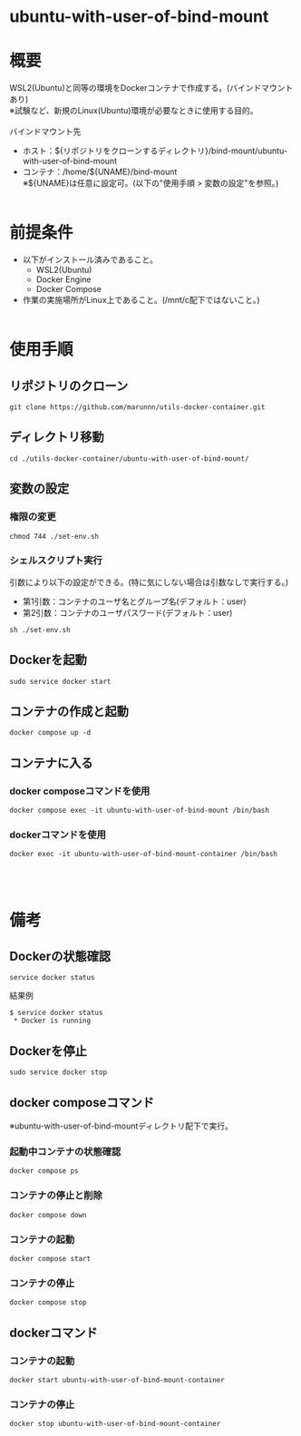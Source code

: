 # **ubuntu-with-user-of-bind-mount**
# 概要
WSL2(Ubuntu)と同等の環境をDockerコンテナで作成する。(バインドマウントあり)  
※試験など、新規のLinux(Ubuntu)環境が必要なときに使用する目的。  
<br>
バインドマウント先
- ホスト：${リポジトリをクローンするディレクトリ}/bind-mount/ubuntu-with-user-of-bind-mount
- コンテナ：/home/${UNAME}/bind-mount  
  ※\${UNAME}は任意に設定可。(以下の"使用手順 > 変数の設定"を参照。)
<br><br>

# 前提条件
- 以下がインストール済みであること。
    - WSL2(Ubuntu)
    - Docker Engine
    - Docker Compose
- 作業の実施場所がLinux上であること。(/mnt/c配下ではないこと。)
<br><br>

# 使用手順
## リポジトリのクローン
```console
git clone https://github.com/marunnn/utils-docker-container.git
```
## ディレクトリ移動
```console
cd ./utils-docker-container/ubuntu-with-user-of-bind-mount/
```
## 変数の設定
### 権限の変更
```console
chmod 744 ./set-env.sh
```
### シェルスクリプト実行
引数により以下の設定ができる。(特に気にしない場合は引数なしで実行する。)
- 第1引数：コンテナのユーザ名とグループ名(デフォルト：user)
- 第2引数：コンテナのユーザパスワード(デフォルト：user)
```console
sh ./set-env.sh
```
## Dockerを起動
```console
sudo service docker start
```
## コンテナの作成と起動
```console
docker compose up -d
```
## コンテナに入る
### docker composeコマンドを使用
```console
docker compose exec -it ubuntu-with-user-of-bind-mount /bin/bash
```
### dockerコマンドを使用
```console
docker exec -it ubuntu-with-user-of-bind-mount-container /bin/bash
```
<br><br>

# 備考
## Dockerの状態確認
```console
service docker status
```
結果例
```console
$ service docker status
 * Docker is running
```
## Dockerを停止
```console
sudo service docker stop
```
## docker composeコマンド
※ubuntu-with-user-of-bind-mountディレクトリ配下で実行。
### 起動中コンテナの状態確認  
```console
docker compose ps
```
### コンテナの停止と削除  
```console
docker compose down
```
### コンテナの起動
```console
docker compose start
```
### コンテナの停止
```console
docker compose stop
```
## dockerコマンド
### コンテナの起動
```console
docker start ubuntu-with-user-of-bind-mount-container
```
### コンテナの停止
```console
docker stop ubuntu-with-user-of-bind-mount-container
```
